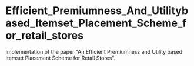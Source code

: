 # Efficient_Premiumness_And_Utilitybased_Itemset_Placement_Scheme_for_retail_stores
Implementation of the paper "An Efficient Premiumness and Utility based Itemset Placement Scheme for Retail Stores".

